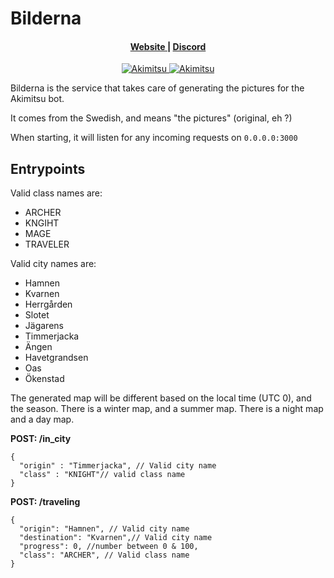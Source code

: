 # Bilderna

<h4 align="center">
    <a href="https://akimitsu.xyz" > Website </a> | <a href="https://discord.gg/RMSZ5MY" > Discord </a>
</h4>

<div align="center">    
<a href="https://top.gg/bot/471749111125770250">
    <img src="https://top.gg/api/widget/status/471749111125770250.svg" alt="Akimitsu" />
</a>
<a href="https://top.gg/bot/471749111125770250">
    <img src="https://top.gg/api/widget/servers/471749111125770250.svg" alt="Akimitsu" />
</a>
</div>

Bilderna is the service that takes care of generating the pictures for the Akimitsu bot.

It comes from the Swedish, and means "the pictures" (original, eh ?)

When starting, it will listen for any incoming requests on `0.0.0.0:3000`

## Entrypoints

Valid class names are:
- ARCHER
- KNGIHT
- MAGE
- TRAVELER

Valid city names are:
- Hamnen
- Kvarnen
- Herrgården
- Slotet
- Jägarens
- Timmerjacka
- Ängen
- Havetgrandsen
- Oas
- Ökenstad

The generated map will be different based on the local time (UTC 0), and the season.
There is a winter map, and a summer map.
There is a night map and a day map.

**POST: /in_city**
```json5
{
  "origin" : "Timmerjacka", // Valid city name
  "class" : "KNIGHT"// valid class name
}
```

**POST: /traveling**
```json5
{
  "origin": "Hamnen", // Valid city name
  "destination": "Kvarnen",// Valid city name
  "progress": 0, //number between 0 & 100,
  "class": "ARCHER", // Valid class name
}
```